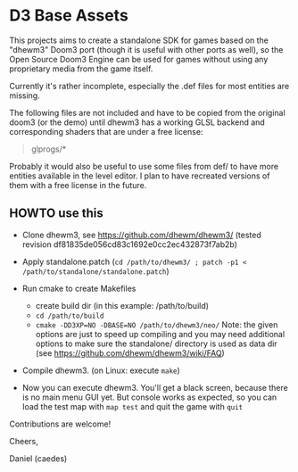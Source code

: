 D3 Base Assets
==============

This projects aims to create a standalone SDK for games based on the 
"dhewm3" Doom3 port (though it is useful with other ports as well),
so the Open Source Doom3 Engine can be used for  games without using
any proprietary media from the game itself.

Currently it's rather incomplete, especially the .def files for most
entities are missing.

The following files are not included and have to be copied from the 
original doom3 (or the demo) until dhewm3 has a working GLSL backend
and corresponding shaders that are under a free license:

>    glprogs/*

Probably it would also be useful to use some files from def/ to have
more entities available in the level editor.
I plan to have recreated versions of them with a free license in the 
future.

HOWTO use this
--------------

 * Clone dhewm3, see <https://github.com/dhewm/dhewm3/> (tested revision 
   df81835de056cd83c1692e0cc2ec432873f7ab2b)

 * Apply standalone.patch (`cd /path/to/dhewm3/ ; patch -p1 < /path/to/standalone/standalone.patch`)
 * Run cmake to create Makefiles
    - create build dir (in this example: /path/to/build)
    - `cd /path/to/build`
    - `cmake -DD3XP=NO -DBASE=NO /path/to/dhewm3/neo/`
      Note: the given options are just to speed up compiling and you may
        need additional options to make sure the standalone/ directory
        is used as data dir (see <https://github.com/dhewm/dhewm3/wiki/FAQ>)
 * Compile dhewm3. (on Linux: execute `make`)
 * Now you can execute dhewm3. You'll get a black screen, because there 
   is no main menu GUI yet.
   But console works as expected, so you can load the test map with 
   `map test` and quit the game with `quit`

Contributions are welcome!


Cheers,

Daniel (caedes)
